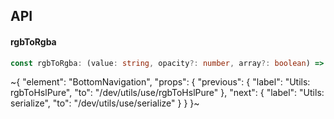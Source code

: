 

## API

#### rgbToRgba

```ts
const rgbToRgba: (value: string, opacity?: number, array?: boolean) => string | number[];
```


~{
  "element": "BottomNavigation",
  "props": {
    "previous": {
      "label": "Utils: rgbToHslPure",
      "to": "/dev/utils/use/rgbToHslPure"
    },
    "next": {
      "label": "Utils: serialize",
      "to": "/dev/utils/use/serialize"
    }
  }
}~